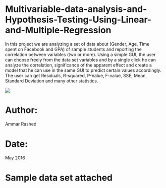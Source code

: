 # Multivariable-data-analysis-and-Hypothesis-Testing-Using-Linear-and-Multiple-Regression
In this project we are analyzing a set of data about (Gender, Age, Time spent on Facebook and GPA) of sample students and reporting the correlation between variables (two or more). Using a simple GUI, the user can choose freely from the data set variables and by a single click he can analyze the correlation, significance of the apparent effect and create a model that he can use in the same GUI to predict certain values accordingly. The user can get Residuals, R-squared, P-Value, F-value, SSE, Mean, Standard Deviation and many other statistics.

<img src="https://github.com/AmmarRashed/Mission-Sophomore/blob/master/Multivariable-data-analysis-and-Hypothesis-Testing-Using-Linear-and-Multiple-Regression-master/pred.PNG?raw=true">

# Author:
Ammar Rashed
# Date:
May 2016
# Sample data set attached
